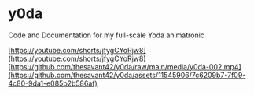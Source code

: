 # y0da
Code and Documentation for my full-scale Yoda animatronic

[https://youtube.com/shorts/jfygCYoRjw8](https://youtube.com/shorts/jfygCYoRjw8)
[https://github.com/thesavant42/y0da/raw/main/media/y0da-002.mp4](https://github.com/thesavant42/y0da/assets/11545906/7c6209b7-7f09-4c80-9da1-e085b2b586af)

